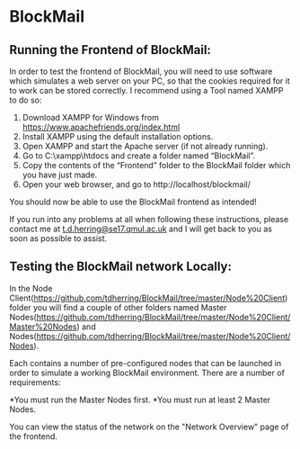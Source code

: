 # BlockMail

## Running the Frontend of BlockMail:

In order to test the frontend of BlockMail, you will need to use software which simulates a web server on your PC, so that the cookies required for it to work can be stored correctly. I recommend using a Tool named XAMPP to do so:

1.	Download XAMPP for Windows from https://www.apachefriends.org/index.html
2.	Install XAMPP using the default installation options.
3.	Open XAMPP and start the Apache server (if not already running).
4.	Go to C:\xampp\htdocs and create a folder named “BlockMail”.
5.	Copy the contents of the “Frontend” folder to the BlockMail folder which you have just made.
6.	Open your web browser, and go to http://localhost/blockmail/

You should now be able to use the BlockMail frontend as intended!

If you run into any problems at all when following these instructions, please contact me at t.d.herring@se17.qmul.ac.uk and I will get back to you as soon as possible to assist.

## Testing the BlockMail network Locally:

In the Node Client(https://github.com/tdherring/BlockMail/tree/master/Node%20Client) folder you will find a couple of other folders named Master Nodes(https://github.com/tdherring/BlockMail/tree/master/Node%20Client/Master%20Nodes) and Nodes(https://github.com/tdherring/BlockMail/tree/master/Node%20Client/Nodes). 

Each contains a number of pre-configured nodes that can be launched in order to simulate a working BlockMail environment. There are a number of requirements:

*You must run the Master Nodes first.
*You must run at least 2 Master Nodes.

You can view the status of the network on the "Network Overview" page of the frontend.
